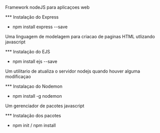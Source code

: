 <!-- Express -->

Framework nodeJS para aplicaçoes web

\*\*\* Instalação do Express

- npm install express --save

<!-- EJS -->

Uma linguagem de modelagem para criacao de paginas HTML utlizando javascript

\*\*\* Instalação do EJS

- npm install ejs --save

<!-- Nodemon -->

Um utilitario de atualiza o servidor nodejs quando houver alguma modificaçao

\*\*\* Instalaçao do Nodemon

- npm install -g nodemon

<!-- NPM -->

Um gerenciador de pacotes javascript

\*\*\* Instalação dos pacotes

- npm init / npm install
